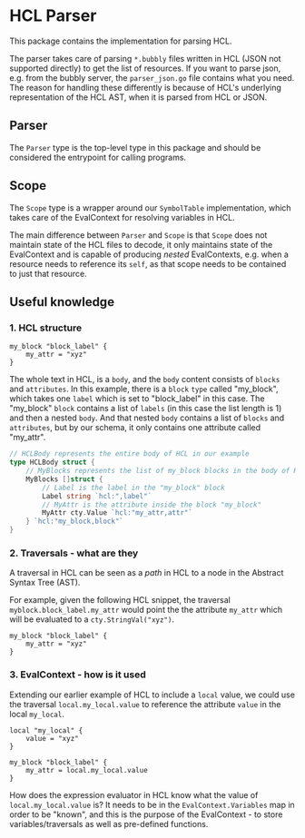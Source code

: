# HCL Parser

This package contains the implementation for parsing HCL.

The parser takes care of parsing `*.bubbly` files written in HCL (JSON not supported directly) to get the list of resources.
If you want to parse json, e.g. from the bubbly server, the `parser_json.go` file contains what you need.
The reason for handling these differently is because of HCL's underlying representation of the HCL AST, when it is parsed from HCL or JSON.

## Parser

The `Parser` type is the top-level type in this package and should be considered the entrypoint for calling programs.

## Scope

The `Scope` type is a wrapper around our `SymbolTable` implementation, which takes care of the EvalContext for resolving variables in HCL.

The main difference between `Parser` and `Scope` is that `Scope` does not maintain state of the HCL files to decode, it only maintains state of the EvalContext and is capable of producing *nested* EvalContexts, e.g. when a resource needs to reference its `self`, as that scope needs to be contained to just that resource.

## Useful knowledge

### 1. HCL structure

```hcl
my_block "block_label" {
    my_attr = "xyz"
}
```

The whole text in HCL, is a `body`, and the `body` content consists of `blocks` and `attributes`.
In this example, there is a `block` `type` called "my_block", which takes one `label` which is set to "block_label" in this case.
The "my_block" `block` contains a list of `labels` (in this case the list length is 1) and then a nested `body`.
And that nested `body` contains a list of `blocks` and `attributes`, but by our schema, it only contains one attribute called "my_attr".

```go
// HCLBody represents the entire body of HCL in our example
type HCLBody struct {
    // MyBlocks represents the list of my_block blocks in the body of HCLBody
    MyBlocks []struct {
        // Label is the label in the "my_block" block
        Label string `hcl:",label"`
        // MyAttr is the attribute inside the block "my_block"
        MyAttr cty.Value `hcl:"my_attr,attr"`
    } `hcl:"my_block,block"`
}
```

### 2. Traversals - what are they

A traversal in HCL can be seen as a *path* in HCL to a node in the Abstract Syntax Tree (AST).

For example, given the following HCL snippet, the traversal `myblock.block_label.my_attr` would point the the attribute `my_attr` which will be evaluated to a `cty.StringVal("xyz")`.

```hcl
my_block "block_label" {
    my_attr = "xyz"
}
```

### 3. EvalContext - how is it used

Extending our earlier example of HCL to include a `local` value, we could use the traversal `local.my_local.value` to reference the attribute `value` in the local `my_local`.

```hcl
local "my_local" {
    value = "xyz"
}

my_block "block_label" {
    my_attr = local.my_local.value
}
```

How does the expression evaluator in HCL know what the value of `local.my_local.value` is?
It needs to be in the `EvalContext.Variables` map in order to be "known", and this is the purpose of the EvalContext - to store variables/traversals as well as pre-defined functions.
